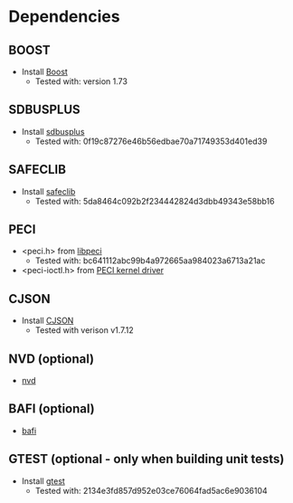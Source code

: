 # Dependencies

## BOOST
- Install [Boost](https://www.boost.org/)
    - Tested with: version 1.73

## SDBUSPLUS
- Install [sdbusplus](https://github.com/openbmc/sdbusplus)
    -  Tested with: 0f19c87276e46b56edbae70a71749353d401ed39

## SAFECLIB
- Install [safeclib](https://github.com/rurban/safeclib)
    - Tested with: 5da8464c092b2f234442824d3dbb49343e58bb16

## PECI
- <peci.h> from [libpeci](https://github.com/openbmc/libpeci)
    - Tested with: bc641112abc99b4a972665aa984023a6713a21ac
- <peci-ioctl.h> from [PECI kernel driver](https://github.com/openbmc/linux/blob/dev-5.4/include/uapi/linux/peci-ioctl.h)

## CJSON
- Install [CJSON](https://github.com/DaveGamble/cJSON)
    - Tested with verison v1.7.12

## NVD (optional)
- [nvd](https://github.com/Intel-BMC/host-memory)

## BAFI (optional)
- [bafi](https://github.com/Intel-BMC/bafi)

## GTEST (optional - only when building unit tests)
- Install [gtest](https://github.com/google/googletest)
    - Tested with: 2134e3fd857d952e03ce76064fad5ac6e9036104